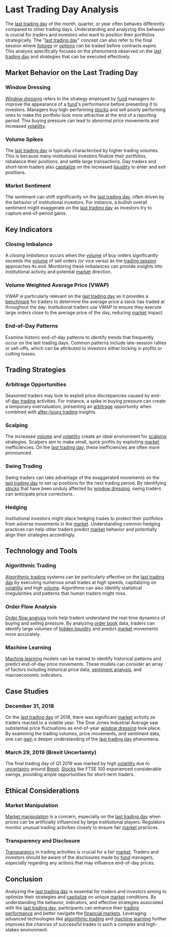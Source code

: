 # Last Trading Day Analysis

The [last trading day](../l/last_trading_day.md) of the month, quarter, or year often behaves differently compared to other trading days. Understanding and analyzing this behavior is crucial for traders and investors who want to position their portfolios strategically. The "[last trading day](../l/last_trading_day.md)" concept can also refer to the final session where [futures](../f/futures.md) or [options](../o/options.md) can be traded before contracts expire. This analysis specifically focuses on the phenomena observed on the [last trading day](../l/last_trading_day.md) and strategies that can be executed effectively.

## Market Behavior on the Last Trading Day

### Window Dressing 

*[Window dressing](../w/window_dressing.md)* refers to the strategy employed by [fund](../f/fund.md) managers to improve the appearance of a [fund](../f/fund.md)'s performance before presenting it to investors. Managers buy high-performing [stocks](../s/stock.md) and sell poorly performing ones to make the portfolio look more attractive at the end of a reporting period. This buying pressure can lead to abnormal price movements and increased [volatility](../v/volatility.md).

### Volume Spikes

The [last trading day](../l/last_trading_day.md) is typically characterized by higher trading volumes. This is because many institutional investors finalize their portfolios, rebalance their positions, and settle large transactions. Day traders and short-term traders also [capitalize](../c/capitalize.md) on the increased [liquidity](../l/liquidity.md) to enter and exit positions.

### Market Sentiment

The sentiment can shift significantly on the [last trading day](../l/last_trading_day.md), often driven by the behavior of institutional investors. For instance, a bullish overall sentiment might exaggerate on the [last trading day](../l/last_trading_day.md) as investors try to capture end-of-period gains.

## Key Indicators

### Closing Imbalance

A *closing imbalance* occurs when the [volume](../v/volume.md) of buy orders significantly exceeds the [volume](../v/volume.md) of sell orders (or vice versa) as the [trading session](../t/trading_session.md) approaches its end. Monitoring these imbalances can provide insights into institutional activity and potential [market](../m/market.md) direction.

### Volume Weighted Average Price (VWAP)

VWAP is particularly relevant on the [last trading day](../l/last_trading_day.md) as it provides a [benchmark](../b/benchmark.md) for traders to determine the average price a stock has traded at throughout the day. Institutional traders use VWAP to ensure they execute large orders close to the average price of the day, reducing [market](../m/market.md) impact.

### End-of-Day Patterns

Examine historic end-of-day patterns to identify trends that frequently occur on the last trading days. Common patterns include late-session rallies or sell-offs, which can be attributed to investors either locking in profits or cutting losses.

## Trading Strategies

### Arbitrage Opportunities

Seasoned traders may look to exploit price discrepancies caused by end-of-[day trading](../d/day_trading.md) activities. For instance, a spike in buying pressure can create a temporary overvaluation, presenting an [arbitrage](../a/arbitrage.md) opportunity when combined with [after-hours trading](../a/after-hours_trading.md) insights.

### Scalping

The increased [volume](../v/volume.md) and [volatility](../v/volatility.md) create an ideal environment for [scalping](../s/scalping.md) strategies. Scalpers aim to make small, quick profits by exploiting [market](../m/market.md) inefficiencies. On the [last trading day](../l/last_trading_day.md), these inefficiencies are often more pronounced.

### Swing Trading

Swing traders can take advantage of the exaggerated movements on the [last trading day](../l/last_trading_day.md) to set up positions for the next trading period. By identifying [stocks](../s/stock.md) that have been unduly affected by [window dressing](../w/window_dressing.md), swing traders can anticipate price corrections.

### Hedging

Institutional investors might place hedging trades to protect their portfolios from adverse movements in the [market](../m/market.md). Understanding common hedging practices can help other traders predict [market](../m/market.md) behavior and potentially align their strategies accordingly.

## Technology and Tools

### Algorithmic Trading

[Algorithmic trading](../a/algorithmic_trading.md) systems can be particularly effective on the [last trading day](../l/last_trading_day.md) by executing numerous small trades at high speeds, capitalizing on [volatility](../v/volatility.md) and high [volume](../v/volume.md). Algorithms can also identify statistical irregularities and patterns that human traders might miss.

### Order Flow Analysis

[Order flow analysis](../o/order_flow_analysis.md) tools help traders understand the real-time dynamics of buying and selling pressure. By analyzing [order book](../o/order_book.md) data, traders can identify large volumes of [hidden liquidity](../h/hidden_liquidity.md) and predict [market](../m/market.md) movements more accurately.

### Machine Learning

[Machine learning](../m/machine_learning.md) models can be trained to identify historical patterns and predict end-of-day price movements. These models can consider an array of factors including historical price data, [sentiment analysis](../s/sentiment_analysis.md), and macroeconomic indicators.

## Case Studies

### December 31, 2018

On the [last trading day](../l/last_trading_day.md) of 2018, there was significant [market](../m/market.md) activity as traders reacted to a volatile year. The Dow Jones Industrial Average saw substantial price fluctuations as end-of-year [window dressing](../w/window_dressing.md) took place. By examining the trading volumes, price movements, and sentiment data, one can [gain](../g/gain.md) a deeper understanding of the [last trading day](../l/last_trading_day.md) phenomena.

### March 29, 2019 (Brexit Uncertainty)

The final trading day of Q1 2019 was marked by high [volatility](../v/volatility.md) due to [uncertainty](../u/uncertainty_in_trading.md) around [Brexit](../b/brexit.md). [Stocks](../s/stock.md) like FTSE 100 experienced considerable swings, providing ample opportunities for short-term traders.

## Ethical Considerations

### Market Manipulation

[Market manipulation](../m/market_manipulation.md) is a concern, especially on the [last trading day](../l/last_trading_day.md) when prices can be artificially influenced by large institutional players. Regulators monitor unusual trading activities closely to ensure fair [market](../m/market.md) practices.

### Transparency and Disclosure

[Transparency](../t/transparency.md) in trading activities is crucial for a fair [market](../m/market.md). Traders and investors should be aware of the disclosures made by [fund](../f/fund.md) managers, especially regarding any actions that may influence end-of-day prices.

## Conclusion

Analyzing the [last trading day](../l/last_trading_day.md) is essential for traders and investors aiming to optimize their strategies and [capitalize](../c/capitalize.md) on unique [market](../m/market.md) conditions. By understanding the behavior, indicators, and effective strategies associated with the [last trading day](../l/last_trading_day.md), participants can enhance their [trading performance](../t/trading_performance.md) and better navigate the [financial markets](../f/financial_market.md). Leveraging advanced technologies like [algorithmic trading](../a/algorithmic_trading.md) and [machine learning](../m/machine_learning.md) further improves the chances of successful trades in such a complex and high-stakes environment.